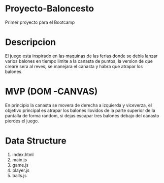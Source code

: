 # Proyecto-Baloncesto
Primer proyecto para el Bootcamp

# Descripcion

El juego esta inspirado en las maquinas de las ferias donde se debia lanzar varios balones en tiempo limite a la canasta de puntos, la version de que creare sera al reves, se manejara el canasta y habra que atrapar los balones.

# MVP (DOM -CANVAS)

En principio la canasta se movera de derecha a izquierda y viceverza, el objetivo principal es atrapar los balones llovidos de la parte superior de la pantalla de forma random, si dejas escapar tres balones debajo del canasto pierdes el juego.

# Data Structure

1. index.html
2. main.js
3. game.js
4. player.js
5. balls.js


